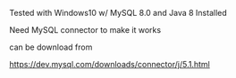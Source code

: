 Tested with Windows10 w/ MySQL 8.0 and Java 8 Installed

Need MySQL connector to make it works

can be download from

https://dev.mysql.com/downloads/connector/j/5.1.html
